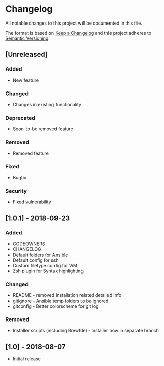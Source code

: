 # Changelog

All notable changes to this project will be documented in this file.

The format is based on [Keep a Changelog](http://keepachangelog.com/en/1.0.0/)
and this project adheres to [Semantic Versioning](http://semver.org/spec/v2.0.0.html).

## [Unreleased]
### Added
- New feature

### Changed
- Changes in existing functionality

### Deprecated
- Soon-to-be removed feature

### Removed
- Removed feature

### Fixed
- Bugfix

### Security
- Fixed vulnerability


## [1.0.1] - 2018-09-23
### Added
- CODEOWNERS
- CHANGELOG
- Default folders for Ansible
- Default config for ssh
- Custom filetype config for ViM
- Zsh plugin for Syntax highlighting

### Changed
- README - removed installation related detailed info
- gitignore - Ansible temp folders to be ignored
- gitconfig - Better colorscheme for git log

### Removed
- Installer scripts (including Brewfile) - Installer now in separate branch


## [1.0] - 2018-08-07
- Initial release
